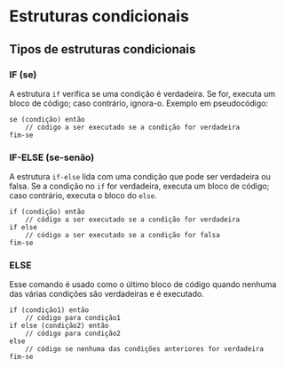# Estruturas condicionais

## Tipos de estruturas condicionais

### IF (se)
A estrutura ``if`` verifica se uma condição é verdadeira. Se for, executa um bloco de código; caso contrário, ignora-o.
Exemplo em pseudocódigo:

```pseudo
se (condição) então
    // código a ser executado se a condição for verdadeira
fim-se
```

### IF-ELSE (se-senão)
A estrutura ``if-else`` lida com uma condição que pode ser verdadeira ou falsa. Se a condição no ``if`` for verdadeira, executa um bloco de código; caso contrário, executa o bloco do ``else``.

```pseudo
if (condição) então
    // código a ser executado se a condição for verdadeira
if else
    // código a ser executado se a condição for falsa
fim-se
```

### ELSE
Esse comando é usado como o último bloco de código quando nenhuma das várias condições são verdadeiras e é executado.

```pseudo
if (condição1) então
    // código para condição1
if else (condição2) então
    // código para condição2
else
    // código se nenhuma das condições anteriores for verdadeira
fim-se
```